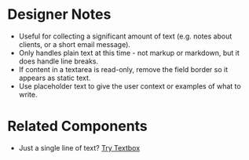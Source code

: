 # Designer Notes

- Useful for collecting a significant amount of text (e.g. notes about clients, or a short email message).
- Only handles plain text at this time - not markup or markdown, but it does handle line breaks.
- If content in a textarea is read-only, remove the field border so it appears as static text.
- Use placeholder text to give the user context or examples of what to write.

# Related Components

- Just a single line of text? [Try Textbox](/components/textbox "Try Textbox")
